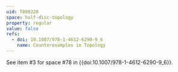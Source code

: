 ```yaml
---
uid: T000220
space: half-disc-topology
property: regular
value: false
refs:
  - doi: 10.1007/978-1-4612-6290-9_6
    name: Counterexamples in Topology
---
```

See item #3 for space #78 in {{doi:10.1007/978-1-4612-6290-9_6}}.
